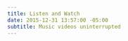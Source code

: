 ```yaml
---
title: Listen and Watch
date: 2015-12-31 13:57:00 -05:00
subtitle: Music videos uninterrupted
---
```


